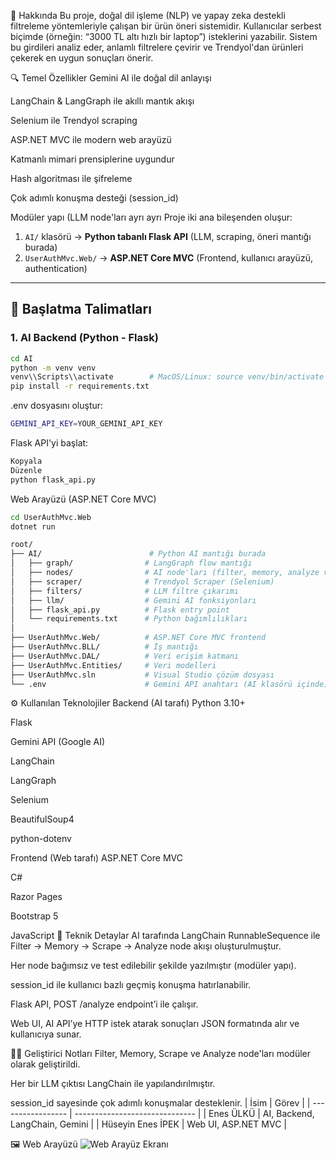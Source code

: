 🧠 Hakkında
Bu proje, doğal dil işleme (NLP) ve yapay zeka destekli filtreleme yöntemleriyle çalışan bir ürün öneri sistemidir. Kullanıcılar serbest biçimde (örneğin: “3000 TL altı hızlı bir laptop”) isteklerini yazabilir. Sistem bu girdileri analiz eder, anlamlı filtrelere çevirir ve Trendyol'dan ürünleri çekerek en uygun sonuçları önerir.

🔍 Temel Özellikler
Gemini AI ile doğal dil anlayışı

LangChain & LangGraph ile akıllı mantık akışı

Selenium ile Trendyol scraping

ASP.NET MVC ile modern web arayüzü

Katmanlı mimari prensiplerine uygundur

Hash algoritması ile şifreleme

Çok adımlı konuşma desteği (session_id)

Modüler yapı (LLM node'ları ayrı ayrı
Proje iki ana bileşenden oluşur:

1. `AI/` klasörü → **Python tabanlı Flask API** (LLM, scraping, öneri mantığı burada)
2. `UserAuthMvc.Web/` → **ASP.NET Core MVC** (Frontend, kullanıcı arayüzü, authentication)

---

## 🚀 Başlatma Talimatları

### 1. AI Backend (Python - Flask)

```bash
cd AI
python -m venv venv
venv\\Scripts\\activate        # MacOS/Linux: source venv/bin/activate
pip install -r requirements.txt
```
.env dosyasını oluştur:
```bash
GEMINI_API_KEY=YOUR_GEMINI_API_KEY
```
Flask API'yi başlat:
```bash
Kopyala
Düzenle
python flask_api.py
```
Web Arayüzü (ASP.NET Core MVC)
```bash
cd UserAuthMvc.Web
dotnet run
```
```bash
root/
├── AI/                        # Python AI mantığı burada
│   ├── graph/                # LangGraph flow mantığı
│   ├── nodes/                # AI node'ları (filter, memory, analyze vs.)
│   ├── scraper/              # Trendyol Scraper (Selenium)
│   ├── filters/              # LLM filtre çıkarımı
│   ├── llm/                  # Gemini AI fonksiyonları
│   ├── flask_api.py          # Flask entry point
│   └── requirements.txt      # Python bağımlılıkları
│
├── UserAuthMvc.Web/          # ASP.NET Core MVC frontend
├── UserAuthMvc.BLL/          # İş mantığı
├── UserAuthMvc.DAL/          # Veri erişim katmanı
├── UserAuthMvc.Entities/     # Veri modelleri
├── UserAuthMvc.sln           # Visual Studio çözüm dosyası
└── .env                      # Gemini API anahtarı (AI klasörü içinde)
```
⚙️ Kullanılan Teknolojiler
Backend (AI tarafı)
Python 3.10+

Flask

Gemini API (Google AI)

LangChain

LangGraph

Selenium

BeautifulSoup4

python-dotenv

Frontend (Web tarafı)
ASP.NET Core MVC

C#

Razor Pages

Bootstrap 5

JavaScript
🔧 Teknik Detaylar
AI tarafında LangChain RunnableSequence ile Filter → Memory → Scrape → Analyze node akışı oluşturulmuştur.

Her node bağımsız ve test edilebilir şekilde yazılmıştır (modüler yapı).

session_id ile kullanıcı bazlı geçmiş konuşma hatırlanabilir.

Flask API, POST /analyze endpoint’i ile çalışır.

Web UI, AI API’ye HTTP istek atarak sonuçları JSON formatında alır ve kullanıcıya sunar.

👨‍💻 Geliştirici Notları
Filter, Memory, Scrape ve Analyze node'ları modüler olarak geliştirildi.

Her bir LLM çıktısı LangChain ile yapılandırılmıştır.

session_id sayesinde çok adımlı konuşmalar desteklenir.
| İsim              | Görev                          |
| ----------------- | ------------------------------ |
| Enes ÜLKÜ         | AI, Backend, LangChain, Gemini |
| Hüseyin Enes İPEK | Web UI, ASP.NET MVC            |

🖼 Web Arayüzü
![Web Arayüz Ekranı](https://your_image_hosting_link.com/screenshot.png)

